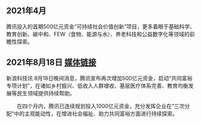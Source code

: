 ## 2021年4月
腾讯投入的首期500亿元资金“可持续社会价值创新”项目，更多着眼于基础科学、教育创新、碳中和、FEW（食物、能源与水）、养老科技和公益数字化等领域的前瞻性探索。

## 2021年8月18日 [媒体链接](https://finance.sina.com.cn/tech/2021-08-19/doc-ikqciyzm2261682.shtml)

新浪科技讯 8月18日晚间消息，腾讯宣布再次增加500亿元资金，启动“共同富裕专项计划”，在诸如乡村振兴、低收入人群增收、基层医疗体系完善、教育均衡发展等民生领域提供持续帮助。

　　在四个月内，腾讯已连续规划投入1000亿元资金，充分发挥企业在“三次分配”中的主观能动性，在增进社会福祉、助力共同富裕方面进行持续探索。


